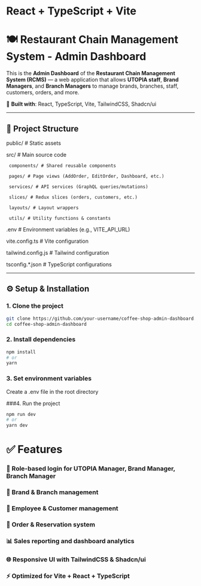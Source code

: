 # React + TypeScript + Vite

# 🍽️ Restaurant Chain Management System - Admin Dashboard

This is the **Admin Dashboard** of the **Restaurant Chain Management System (RCMS)** — a web application that allows **UTOPIA staff**, **Brand Managers**, and **Branch Managers** to manage brands, branches, staff, customers, orders, and more.

🚀 **Built with**: React, TypeScript, Vite, TailwindCSS, Shadcn/ui

---

## 📁 Project Structure

public/ # Static assets

  src/ # Main source code

     components/ # Shared reusable components

     pages/ # Page views (AddOrder, EditOrder, Dashboard, etc.)

     services/ # API services (GraphQL queries/mutations)

     slices/ # Redux slices (orders, customers, etc.)

     layouts/ # Layout wrappers

     utils/ # Utility functions & constants
   .env # Environment variables (e.g., VITE_API_URL)

  vite.config.ts # Vite configuration

  tailwind.config.js # Tailwind configuration

  tsconfig.*.json # TypeScript configurations


---

## ⚙️ Setup & Installation

### 1. Clone the project

```bash
git clone https://github.com/your-username/coffee-shop-admin-dashboard.git
cd coffee-shop-admin-dashboard
```
### 2. Install dependencies

```bash
npm install
# or
yarn
```
### 3. Set environment variables
Create a .env file in the root directory

###4. Run the project
```bash
npm run dev
# or
yarn dev
```
# ✅ Features
### 🔐 Role-based login for UTOPIA Manager, Brand Manager, Branch Manager

### 🏪 Brand & Branch management

### 👥 Employee & Customer management

### 🛒 Order & Reservation system

### 📊 Sales reporting and dashboard analytics

### 🌐 Responsive UI with TailwindCSS & Shadcn/ui

### ⚡ Optimized for Vite + React + TypeScript

